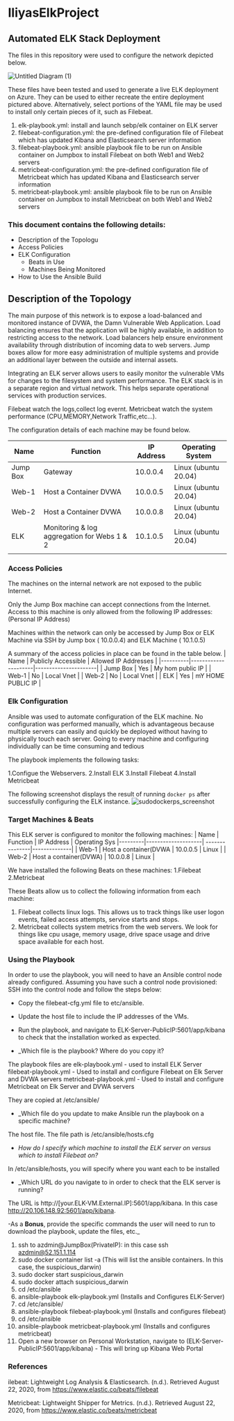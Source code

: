 # IliyasElkProject
 
 ## Automated ELK Stack Deployment
The files in this repository were used to configure the network depicted below.

![Untitled Diagram (1)](https://user-images.githubusercontent.com/83253408/130800705-a8081a9b-f1c1-469b-8d6e-7a312040b1d0.png)

These files have been tested and used to generate a live ELK deployment on Azure. They can be used to either recreate the entire deployment pictured above. Alternatively, select portions of the YAML file may be used to install only certain pieces of it, such as Filebeat.



1. elk-playbook.yml: install and launch sebp/elk container on ELK server
2. filebeat-configuration.yml: the pre-defined configuration file of Filebeat which has updated Kibana and Elasticsearch server information
3. filebeat-playbook.yml: ansible playbook file to be run on Ansible container on Jumpbox to install Filebeat on both Web1 and Web2 servers
4. metricbeat-configuration.yml: the pre-defined configuration file of Metricbeat which has updated Kibana and Elasticsearch server information
5. metricbeat-playbook.yml: ansible playbook file to be run on Ansible container on Jumpbox to install Metricbeat on both Web1 and Web2 servers

### This document contains the following details:
- Description of the Topologu
- Access Policies
- ELK Configuration
  - Beats in Use
  - Machines Being Monitored
- How to Use the Ansible Build

## Description of the Topology
The main purpose of this network is to expose a load-balanced and monitored instance of DVWA, the Damn Vulnerable Web Application.
Load balancing ensures that the application will be highly available, in addition to restricting access to the network.
Load balancers help ensure environment availability through distribution of incoming data to web servers. Jump boxes allow for more easy administration of multiple systems and provide an additional layer between the outside and internal assets.

Integrating an ELK server allows users to easily monitor the vulnerable VMs for changes to the filesystem and system performance. The ELK stack is in a separate region and virtual network. This helps separate operational services with production services.

Filebeat watch the logs,collect log evernt. Metricbeat watch the system performance (CPU,MEMORY,Network Traffic,etc...).

The configuration details of each machine may be found below.

| Name     	| Function                                     	| IP Address 	| Operating System     	|
|----------	|----------------------------------------------	|------------	|----------------------	|
| Jump Box 	| Gateway                                      	| 10.0.0.4   	| Linux (ubuntu 20.04) 	|
| Web-1    	| Host a Container DVWA                        	| 10.0.0.5   	| Linux (ubuntu 20.04) 	|
| Web-2    	| Host a Container DVWA                        	| 10.0.0.8   	| Linux (ubuntu 20.04) 	|
| ELK      	| Monitoring & log aggregation for Webs 1 & 2  	| 10.1.0.5   	| Linux (ubuntu 20.04) 	|
|          	|                                              	|            	|                      	|

### Access Policies
The machines on the internal network are not exposed to the public Internet.

Only the Jump Box machine can accept connections from the Internet. Access to this machine is only allowed from the following IP addresses: (Personal IP Address)

Machines within the network can only be accessed by Jump Box or ELK Machine via SSH by
Jump box ( 10.0.0.4) and ELK Machine  ( 10.1.0.5)

A summary of the access policies in place can be found in the table below.
| Name     | Publicly Accessible | Allowed IP Addresses |
|----------|---------------------|----------------------|
| Jump Box | Yes                 | My hom public IP     |
| Web-1    | No                  | Local Vnet           |
| Web-2    | No                  | Local Vnet           |
| ELK      | Yes                 | mY HOME PUBLIC IP    |

### Elk Configuration
Ansible was used to automate configuration of the ELK machine. No configuration was performed manually, which is advantageous because multiple servers can easily and quickly be deployed without having to physically touch each server. Going to every machine and configuring individually can be time consuming and tedious

The playbook implements the following tasks:

 1.Configue the Webservers.
 2.Install ELK
 3.Install Filebeat
 4.Install Metricbeat

The following screenshot displays the result of running `docker ps` after successfully configuring the ELK instance.
![sudodockerps_screenshot](https://user-images.githubusercontent.com/83253408/130787332-fa35720e-88fd-4615-9cb0-acd1dbc5eaad.png)

### Target Machines & Beats
This ELK server is configured to monitor the following machines:
| Name     | Function           | IP Address     | Operating Sys |---------|--------------------| ---------------|--------------|
| Web-1     | Host a container(DVWA  |  10.0.0.5 | Linux            |
| Web-2    | Host a container(DVWA) |  10.0.0.8 | Linux            |

We have installed the following Beats on these machines:
1.Filebeat
2.Metricbeat

These Beats allow us to collect the following information from each machine:
1. Filebeat collects linux logs. This allows us to track things like user logon events, failed access attempts, service starts and stops.
2. Metricbeat collects system metrics from the web servers. We look for things like cpu usage, memory usage, drive space usage and drive space available for each host.

### Using the Playbook
In order to use the playbook, you will need to have an Ansible control node already configured. Assuming you have such a control node provisioned:
SSH into the control node and follow the steps below:
- Copy the filebeat-cfg.yml file to etc/ansible.
- Update the host file to include the IP addresses of the VMs.
- Run the playbook, and navigate to ELK-Server-PublicIP:5601/app/kibana to check that the installation worked as expected.

- _Which file is the playbook? Where do you copy it? 

The playbook files are 
elk-playbook.yml - used to install ELK Server
filebeat-playbook.yml - Used to install and configure Filebeat on Elk Server and DVWA servers
metricbeat-playbook.yml - Used to install and configure Metricbeat on Elk Server and DVWA servers

They are copied at /etc/ansible/

- _Which file do you update to make Ansible run the playbook on a specific machine? 
 
The host file. The file path is /etc/ansible/hosts.cfg

- _How do I specify which machine to install the ELK server on versus which to install Filebeat on?_

In /etc/ansible/hosts, you will specify where you want each to be installed

- _Which URL do you navigate to in order to check that the ELK server is running?

The URL is http://[your.ELK-VM.External.IP]:5601/app/kibana. In this case http://20.106.148.92:5601/app/kibana.

-As a **Bonus**, provide the specific commands the user will need to run to download the playbook, update the files, etc._

1. ssh to azdmin@JumpBox(PrivateIP):  in this case ssh azdmin@52.151.1.114
2. sudo docker container list -a (This will list the ansible containers. In this case, the suspicious_darwin)
3. sudo docker start suspicious_darwin
4. sudo docker attach suspicious_darwin
5. cd /etc/ansible
6. ansible-playbook elk-playbook.yml (Installs and Configures ELK-Server)
7. cd /etc/ansible/
8. ansible-playbook filebeat-playbook.yml (Installs and configures filebeat)
9. cd /etc/ansible
10. ansible-playbook metricbeat-playbook.yml (Installs and configures metricbeat)
11. Open a new browser on Personal Workstation, navigate to (ELK-Server-PublicIP:5601/app/kibana) - This will bring up Kibana Web Portal

### References

ilebeat: Lightweight Log Analysis & Elasticsearch. (n.d.). Retrieved August 22, 2020, from https://www.elastic.co/beats/filebeat 

Metricbeat: Lightweight Shipper for Metrics. (n.d.). Retrieved August 22, 2020, from https://www.elastic.co/beats/metricbeat
